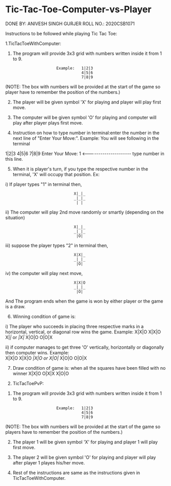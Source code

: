 # Tic-Tac-Toe-Computer-vs-Player

DONE BY: ANIVESH SINGH GURJER
ROLL NO.: 2020CSB1071

Instructions to be followed while playing Tic Tac Toe:

1.TicTacToeWithComputer:

1) The program will provide 3x3 grid with numbers written inside it from 1 to 9.
                             
                          Example:   1|2|3
                                     4|5|6
                                     7|8|9
(NOTE: The box with numbers will be provided at the start of the game so player have to remember the position of the numbers.) 
                        
2) The player will be given symbol 'X' for playing and player will play first move.

3) The computer will be given symbol 'O' for playing and computer will play after player    plays first move.

4) Instruction on how to type number in terminal:enter the number in the next line of 
"Enter Your Move:". 
Example: You will see following in the terminal

1|2|3
4|5|6
7|8|9
Enter Your Move:
1              <--------------------- type number in this line.




5) When it is player's turn, if you type the respective number in the terminal, 'X' will    occupy that position. Ex: 

i) If player types "1" in terminal then,

                                  X|_|_ 
                                  _|_|_
                                   | |  
ii) The computer will play 2nd move randomly or smartly (depending on the situation)

                                  X|_|_ 
                                  _|_|_
                                   |O|  

iii) suppose the player types "2" in terminal then,

                                  X|X|_ 
                                  _|_|_
                                   |O|  

iv) the computer will play next move,

                                  X|X|O
                                  _|_|_
                                   |O|  

And The program ends when the game is won by either player or the game is a draw.

6) Winning condition of game is: 

i) The player who succeeds in placing three respective marks in a horizontal, vertical, or diagonal row wins the game.
   Example:
                  X|X|O           X|X|O
                  X|_|_     or    _|X|_
                  X|O|O           O|O|X
                                     

ii) if computer manages to get three 'O' vertically, horizontally or diagonally then computer wins.
    Example:         
                  X|X|O           X|X|O
                  _|X|O     or    X|O|_
                  X|O|O           O|O|X


7) Draw condition of game is: when all the squares have been filled with no winner
                                  X|X|O
                                  O|X|X
                                  X|O|O

2. TicTacToePvP:

1) The program will provide 3x3 grid with numbers written inside it from 1 to 9.
                             
                          Example:   1|2|3
                                     4|5|6
                                     7|8|9

(NOTE: The box with numbers will be provided at the start of the game so players have to remember the position of the numbers.) 

2) The player 1 will be given symbol 'X' for playing and player 1 will play first move.

3) The player 2 will be given symbol 'O' for playing and player will play after player 1 playes his/her move.

4) Rest of the instructions are same as the instructions given in TicTacToeWithComputer.
